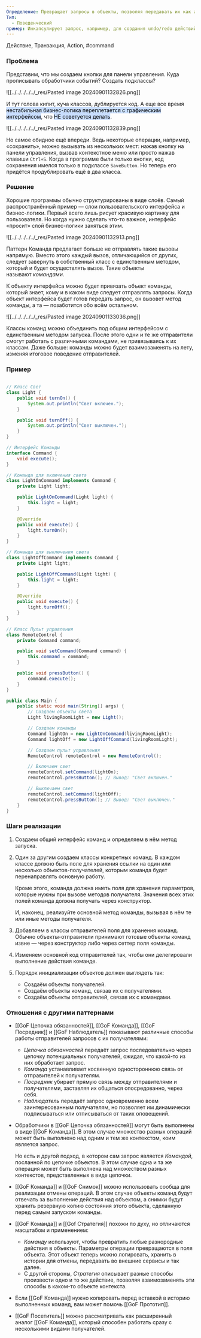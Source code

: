 ```yaml
---
Определение: Превращает запросы в объекты, позволяя передавать их как аргументы при вызове методов, ставить запросы в очередь, логировать их, а также поддерживать отмену операций.
Тип:
  - Поведенческий
пример: Инкапсулирует запрос, например, для создания undo/redo действий в текстовом редакторе.
---
```

Действие, Транзакция, Action, #command
### Проблема

Представим, что мы создаем кнопки для панели управления. Куда прописывать обработчики событий? Создать подклассы?

![[../../../../../_res/Pasted image 20240901132826.png]]

И тут голова кипит, куча классов, дублируется код. А еще все время <mark style="background: #ADCCFFA6;">нестабильная бизнес-логика переплетается с графическим интерфейсом</mark>, что <mark style="background: #ADCCFFA6;">НЕ советуется делать</mark>.

![[../../../../../_res/Pasted image 20240901132839.png]]

Но самое обидное ещё впереди. Ведь некоторые операции, например, «сохранить», можно вызывать из нескольких мест: нажав кнопку на панели управления, вызвав контекстное меню или просто нажав клавиши `Ctrl+S`. Когда в программе были только кнопки, код сохранения имелся только в подклассе `SaveButton`. Но теперь его придётся продублировать ещё в два класса.
### Решение 

Хорошие программы обычно структурированы в виде слоёв. Самый распространённый пример — слои пользовательского интерфейса и бизнес-логики. Первый всего лишь рисует красивую картинку для пользователя. Но когда нужно сделать что-то важное, интерфейс «просит» слой бизнес-логики заняться этим.

![[../../../../../_res/Pasted image 20240901132913.png]]

Паттерн Команда предлагает больше не отправлять такие вызовы напрямую. Вместо этого каждый вызов, отличающийся от других, следует завернуть в собственный класс с единственным методом, который и будет осуществлять вызов. Такие объекты называют _командами_.

К объекту интерфейса можно будет привязать объект команды, который знает, кому и в каком виде следует отправлять запросы. Когда объект интерфейса будет готов передать запрос, он вызовет метод команды, а та — позаботится обо всём остальном.

![[../../../../../_res/Pasted image 20240901133036.png]]

Классы команд можно объединить под общим интерфейсом c единственным методом запуска. После этого одни и те же отправители смогут работать с различными командами, не привязываясь к их классам. Даже больше: команды можно будет взаимозаменять на лету, изменяя итоговое поведение отправителей.

### Пример

```java

// Класс Свет
class Light {
    public void turnOn() {
        System.out.println("Свет включен.");
    }

    public void turnOff() {
        System.out.println("Свет выключен.");
    }
}

// Интерфейс Команды
interface Command {
    void execute();
}

// Команда для включения света
class LightOnCommand implements Command {
    private Light light;

    public LightOnCommand(Light light) {
        this.light = light;
    }

    @Override
    public void execute() {
        light.turnOn();
    }
}

// Команда для выключения света
class LightOffCommand implements Command {
    private Light light;

    public LightOffCommand(Light light) {
        this.light = light;
    }

    @Override
    public void execute() {
        light.turnOff();
    }
}

// Класс Пульт управления
class RemoteControl {
    private Command command;

    public void setCommand(Command command) {
        this.command = command;
    }

    public void pressButton() {
        command.execute();
    }
}

public class Main {
    public static void main(String[] args) {
        // Создаем объекты света
        Light livingRoomLight = new Light();

        // Создаем команды
        Command lightOn = new LightOnCommand(livingRoomLight);
        Command lightOff = new LightOffCommand(livingRoomLight);

        // Создаем пульт управления
        RemoteControl remoteControl = new RemoteControl();

        // Включаем свет
        remoteControl.setCommand(lightOn);
        remoteControl.pressButton(); // Вывод: "Свет включен."

        // Выключаем свет
        remoteControl.setCommand(lightOff);
        remoteControl.pressButton(); // Вывод: "Свет выключен."
    }
}
```

### Шаги реализации

1. Создаем общий интерфейс команд и определяем в нём метод запуска.
    
2. Один за другим создаем классы конкретных команд. В каждом классе должно быть поле для хранения ссылки на один или несколько объектов-получателей, которым команда будет перенаправлять основную работу.
    
    Кроме этого, команда должна иметь поля для хранения параметров, которые нужны при вызове методов получателя. Значения всех этих полей команда должна получать через конструктор.
    
    И, наконец, реализуйте основной метод команды, вызывая в нём те или иные методы получателя.
    
3. Добавляем в классы отправителей поля для хранения команд. Обычно объекты-отправители принимают готовые объекты команд извне — через конструктор либо через сеттер поля команды.
    
4. Изменяем основной код отправителей так, чтобы они делегировали выполнение действия команде.
    
5. Порядок инициализации объектов должен выглядеть так:
    
    - Создаём объекты получателей.
    - Создаём объекты команд, связав их с получателями.
    - Создаём объекты отправителей, связав их с командами.

### Отношения с другими паттернами

- [[GoF Цепочка обязанностей]], [[GoF Команда]], [[GoF Посредник]] и [[GoF Наблюдатель]] показывают различные способы работы отправителей запросов с их получателями:
    
    - _Цепочка обязанностей_ передаёт запрос последовательно через цепочку потенциальных получателей, ожидая, что какой-то из них обработает запрос.
    - _Команда_ устанавливает косвенную одностороннюю связь от отправителей к получателям.
    - _Посредник_ убирает прямую связь между отправителями и получателями, заставляя их общаться опосредованно, через себя.
    - _Наблюдатель_ передаёт запрос одновременно всем заинтересованным получателям, но позволяет им динамически подписываться или отписываться от таких оповещений.
- Обработчики в [[GoF Цепочка обязанностей]] могут быть выполнены в виде [[GoF Команда]]. В этом случае множество разных операций может быть выполнено над одним и тем же контекстом, коим является запрос.
    
    Но есть и другой подход, в котором сам запрос является _Командой_, посланной по цепочке объектов. В этом случае одна и та же операция может быть выполнена над множеством разных контекстов, представленных в виде цепочки.
    
- [[GoF Команда]] и [[GoF Снимок]] можно использовать сообща для реализации отмены операций. В этом случае объекты команд будут отвечать за выполнение действия над объектом, а снимки будут хранить резервную копию состояния этого объекта, сделанную перед самым запуском команды.
    
- [[GoF Команда]] и [[Gof Стратегия]] похожи по духу, но отличаются масштабом и применением:
    
    - _Команду_ используют, чтобы превратить любые разнородные действия в объекты. Параметры операции превращаются в поля объекта. Этот объект теперь можно логировать, хранить в истории для отмены, передавать во внешние сервисы и так далее.
    - С другой стороны, _Стратегия_ описывает разные способы произвести одно и то же действие, позволяя взаимозаменять эти способы в каком-то объекте контекста.
- Если [[GoF Команда]] нужно копировать перед вставкой в историю выполненных команд, вам может помочь [[GoF Прототип]].
    
- [[GoF Посетитель]] можно рассматривать как расширенный аналог [[GoF Команда]], который способен работать сразу с несколькими видами получателей.